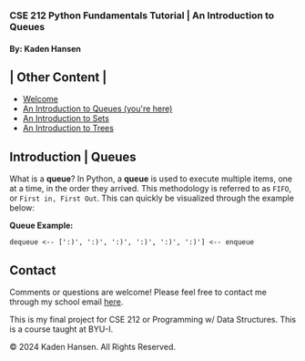 ### **CSE 212 Python Fundamentals Tutorial | An Introduction to Queues**

#### By: Kaden Hansen

| Other Content |
-----------
+ [Welcome](README.md)
+ [An Introduction to Queues (you're here)](1-queue.md)
+ [An Introduction to Sets](2-set.md)
+ [An Introduction to Trees](3-tree.md)

## **Introduction | Queues**

What is a **queue**? In Python, a **queue** is used to execute multiple items, one at a time, in the order they arrived. This methodology is referred to as `FIFO`, or `First in, First Out`. This can quickly be visualized through the example below:

**Queue Example:**

`dequeue <-- [':)', ':)', ':)', ':)', ':)', ':)'] <-- enqueue`

## Contact
Comments or questions are welcome! Please feel free to contact me through my school email [here](mailto:han22047@byui.edu).

This is my final project for CSE 212 or Programming w/ Data Structures. This is a course taught at BYU-I.

© 2024 Kaden Hansen. All Rights Reserved.